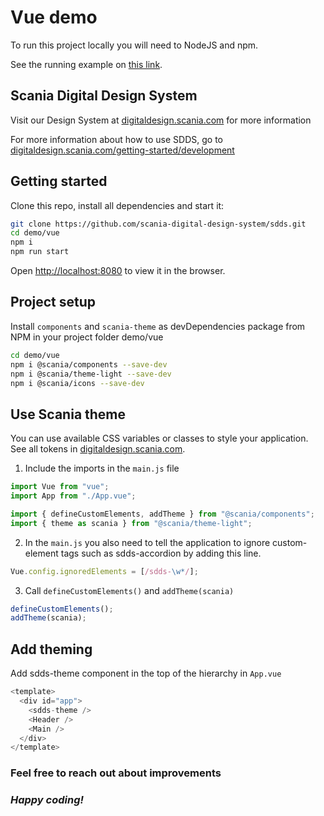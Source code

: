 # Vue demo

To run this project locally you will need to NodeJS and npm.

See the running example on [this link](https://scania.github.io/corporate-ui-vue/).

## Scania Digital Design System

Visit our Design System at [digitaldesign.scania.com](https://digitaldesign.scania.com/) for more information

For more information about how to use SDDS, go to [digitaldesign.scania.com/getting-started/development](https://digitaldesign.scania.com/getting-started/development)

## Getting started

Clone this repo, install all dependencies and start it:

```bash
git clone https://github.com/scania-digital-design-system/sdds.git
cd demo/vue
npm i
npm run start
```

Open [http://localhost:8080](http://localhost:8080) to view it in the browser.

## Project setup

Install `components` and `scania-theme` as devDependencies package from NPM in your project folder demo/vue

```bash
cd demo/vue
npm i @scania/components --save-dev
npm i @scania/theme-light --save-dev
npm i @scania/icons --save-dev
```

## Use Scania theme

You can use available CSS variables or classes to style your application. See all tokens in [digitaldesign.scania.com](https://digitaldesign.scania.com/).

1. Include the imports in the `main.js` file

```js
import Vue from "vue";
import App from "./App.vue";

import { defineCustomElements, addTheme } from "@scania/components";
import { theme as scania } from "@scania/theme-light";
```

2. In the `main.js` you also need to tell the application to ignore custom-element tags such as sdds-accordion by adding this line.

```js
Vue.config.ignoredElements = [/sdds-\w*/];
```

3. Call `defineCustomElements()` and `addTheme(scania)`

```js
defineCustomElements();
addTheme(scania);
```

## Add theming

Add sdds-theme component in the top of the hierarchy in `App.vue`

```js
<template>
  <div id="app">
    <sdds-theme />
    <Header />
    <Main />
  </div>
</template>
```

### Feel free to reach out about improvements

### _Happy coding!_
